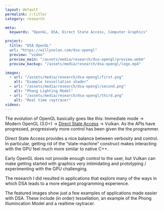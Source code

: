 ```yaml
---
layout: default
permalink: /:title/
category: research

meta:
  keywords: "OpenGL, DSA, Direct State Access, Computer Graphics"

project:
  title: "DSA OpenGL"
  url: "https://willynolan.com/dsa-opengl"
  preview: "video"
  preview_main: "/assets/media/research/dsa-opengl/preview.webm"
  preview_backup: "/assets/media/research/dsa-opengl/logo.mp4"

images:
  - url: "/assets/media/research/dsa-opengl/first.png"
    alt: "Example tessellation shader"
  - url: "/assets/media/research/dsa-opengl/second.png"
    alt: "Phong Lighting Model"
  - url: "/assets/media/research/dsa-opengl/third.png"
    alt: "Real time raytracer"
videos:
---
```

<p>
The evolution of OpenGL basically goes like this:
Immediate mode -> Modern OpenGL (3.0+) -> 
<a href="https://www.khronos.org/registry/OpenGL/extensions/EXT/EXT_direct_state_access.txt">Direct State Access</a> -> 
Vulkan. As the APIs have progressed, progressively more control has been given the the programmer.
</p>

<p>
Direct State Access provides a nice balance between verbosity and control. 
In particular, getting rid of the “state-machine” construct makes interacting with the GPU feel much more similar to native C++.
</p>

<p>
Early OpenGL does not provide enough control to the user, but Vulkan can make getting started with graphics very 
intimidating and prototyping / experimenting with the GPU challenging.
</p>

<p>
The research I did resulted in applications that explore many of the ways in which DSA leads to a more elegant 
programming experience.
</p>

<p>
The featured images show just a few examples of applications made easier with DSA.
These include (in order) tessellation, an example of the Phong Illumincation Model and a realtime raytracer.
</p>
